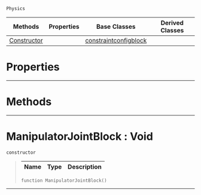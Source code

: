  `Physics`

|Methods|Properties|Base Classes|Derived Classes|
|---|---|---|---|
|[ Constructor](https://github.com/ArendDanielek/ZeroDocsTest/blob/master/code_reference/class_reference/manipulatorjointblock.markdown#manipulatorjointblock-vo)| |[constraintconfigblock](https://github.com/ArendDanielek/ZeroDocsTest/blob/master/code_reference/class_reference/constraintconfigblock.markdown)| |


 #  Properties


---  
 #  Methods


---  
 #  ManipulatorJointBlock : Void

 `constructor`

> 
> |Name|Type|Description|
> |---|---|---|
> ``` lang=cpp, name=Zilch
> function ManipulatorJointBlock()
> ``` 


---  
 
  
  
  
  
  
  
  

 
